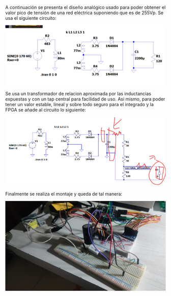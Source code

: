 
A continuación se presenta el diseño analógico usado para poder obtener el valor pico de tensión de una red eléctrica suponiendo que es de 255Vp. Se usa el siguiente circuito:

![](Imagenes/Pasted_image_20250306180546.png)

Se usa un transformador de relacion aproximada por las inductancias expuestas y con un tap central para facilidad de uso. Asi mismo, para poder tener un valor estable, lineal y sobre todo seguro para el integrado y la FPGA se añade al circuito lo siguiente:

![](Imagenes/Pasted%20image%2020250306180807.png)

Finalmente se realiza el montaje y queda de tal manera:

![](Imagenes/Pasted%20image%2020250306180849.png)